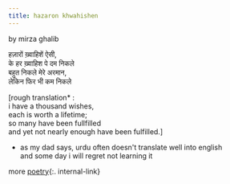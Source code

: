```yaml
---
title: hazaron khwahishen
---
```

by mirza ghalib  

हज़ारों ख़्वाहिशें ऐसी,  
के हर ख़्वाहिश पे दम निकले  
बहुत निकले मेरे अरमान,  
लेकिन फिर भी कम निकले  

[rough translation* :  
i have a thousand wishes,  
each is worth a lifetime;  
so many have been fullfilled  
and yet not nearly enough have been fulfilled.]  

* as my dad says, urdu often doesn't translate well into english  
and some day i will regret not learning it  

more [poetry](/poetry){:. internal-link}
